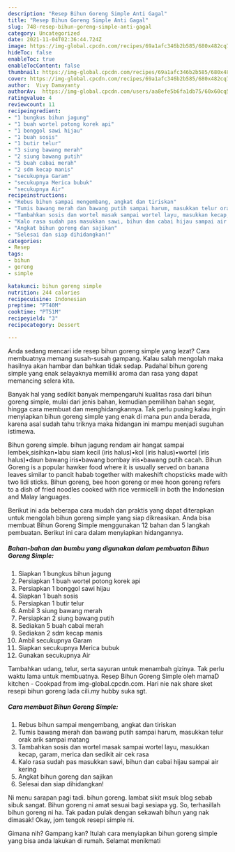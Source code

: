 ```yaml
---
description: "Resep Bihun Goreng Simple Anti Gagal"
title: "Resep Bihun Goreng Simple Anti Gagal"
slug: 748-resep-bihun-goreng-simple-anti-gagal
category: Uncategorized
date: 2021-11-04T02:36:44.724Z
image: https://img-global.cpcdn.com/recipes/69a1afc346b2b585/680x482cq70/bihun-goreng-simple-foto-resep-utama.jpg
hideToc: false
enableToc: true
enableTocContent: false
thumbnail: https://img-global.cpcdn.com/recipes/69a1afc346b2b585/680x482cq70/bihun-goreng-simple-foto-resep-utama.jpg
cover: https://img-global.cpcdn.com/recipes/69a1afc346b2b585/680x482cq70/bihun-goreng-simple-foto-resep-utama.jpg
author:  Vivy Damayanty
authorAv:  https://img-global.cpcdn.com/users/aa8efe5b6fa1db75/60x60cq50/avatar.jpg
ratingvalue: 4
reviewcount: 11
recipeingredient:
- "1 bungkus bihun jagung"
- "1 buah wortel potong korek api"
- "1 bonggol sawi hijau"
- "1 buah sosis"
- "1 butir telur"
- "3 siung bawang merah"
- "2 siung bawang putih"
- "5 buah cabai merah"
- "2 sdm kecap manis"
- "secukupnya Garam"
- "secukupnya Merica bubuk"
- "secukupnya Air"
recipeinstructions:
- "Rebus bihun sampai mengembang, angkat dan tiriskan"
- "Tumis bawang merah dan bawang putih sampai harum, masukkan telur orak arik sampai matang"
- "Tambahkan sosis dan wortel masak sampai wortel layu, masukkan kecap, garam, merica dan sedikit air cek rasa"
- "Kalo rasa sudah pas masukkan sawi, bihun dan cabai hijau sampai air kering"
- "Angkat bihun goreng dan sajikan"
- "Selesai dan siap dihidangkan!"
categories:
- Resep
tags:
- bihun
- goreng
- simple

katakunci: bihun goreng simple 
nutrition: 244 calories
recipecuisine: Indonesian
preptime: "PT40M"
cooktime: "PT51M"
recipeyield: "3"
recipecategory: Dessert

---
```



Anda sedang mencari ide resep bihun goreng simple yang lezat? Cara membuatnya memang susah-susah gampang. Kalau salah mengolah maka hasilnya akan hambar dan bahkan tidak sedap. Padahal bihun goreng simple yang enak selayaknya memiliki aroma dan rasa yang dapat memancing selera kita.


Banyak hal yang sedikit banyak mempengaruhi kualitas rasa dari bihun goreng simple, mulai dari jenis bahan, kemudian pemilihan bahan segar, hingga cara membuat dan menghidangkannya. Tak perlu pusing kalau ingin menyiapkan bihun goreng simple yang enak di mana pun anda berada, karena asal sudah tahu triknya maka hidangan ini mampu menjadi suguhan istimewa.

Bihun goreng simple. bihun jagung rendam air hangat sampai lembek,sisihkan•labu siam kecil (iris halus)•kol (iris halus)•wortel (iris halus)•daun bawang iris•bawang bombay iris•bawang putih cacah. Bihun Goreng is a popular hawker food where it is usually served on banana leaves similar to pancit habab together with makeshift chopsticks made with two lidi sticks. Bihun goreng, bee hoon goreng or mee hoon goreng refers to a dish of fried noodles cooked with rice vermicelli in both the Indonesian and Malay languages.


Berikut ini ada beberapa cara mudah dan praktis yang dapat diterapkan untuk mengolah bihun goreng simple yang siap dikreasikan. Anda bisa membuat Bihun Goreng Simple menggunakan 12 bahan dan 5 langkah pembuatan. Berikut ini cara dalam menyiapkan hidangannya.

<!--inarticleads1-->

##### Bahan-bahan dan bumbu yang digunakan dalam pembuatan Bihun Goreng Simple:

1. Siapkan 1 bungkus bihun jagung
1. Persiapkan 1 buah wortel potong korek api
1. Persiapkan 1 bonggol sawi hijau
1. Siapkan 1 buah sosis
1. Persiapkan 1 butir telur
1. Ambil 3 siung bawang merah
1. Persiapkan 2 siung bawang putih
1. Sediakan 5 buah cabai merah
1. Sediakan 2 sdm kecap manis
1. Ambil secukupnya Garam
1. Siapkan secukupnya Merica bubuk
1. Gunakan secukupnya Air


Tambahkan udang, telur, serta sayuran untuk menambah gizinya. Tak perlu waktu lama untuk membuatnya. Resep Bihun Goreng Simple oleh mamaD kitchen - Cookpad from img-global.cpcdn.com. Hari nie nak share sket resepi bihun goreng lada cili.my hubby suka sgt. 

<!--inarticleads2-->

##### Cara membuat Bihun Goreng Simple:

1. Rebus bihun sampai mengembang, angkat dan tiriskan
1. Tumis bawang merah dan bawang putih sampai harum, masukkan telur orak arik sampai matang
1. Tambahkan sosis dan wortel masak sampai wortel layu, masukkan kecap, garam, merica dan sedikit air cek rasa
1. Kalo rasa sudah pas masukkan sawi, bihun dan cabai hijau sampai air kering
1. Angkat bihun goreng dan sajikan
1. Selesai dan siap dihidangkan!

Ni menu sarapan pagi tadi. bihun goreng. lambat sikit msuk blog sebab sibuk sangat. Bihun goreng ni amat sesuai bagi sesiapa yg. So, terhasillah bihun goreng ni ha. Tak padan pulak dengan sekawah bihun yang nak dimasak! Okay, jom tengok resepi simple ni. 

Gimana nih? Gampang kan? Itulah cara menyiapkan bihun goreng simple yang bisa anda lakukan di rumah. Selamat menikmati

